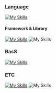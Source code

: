 


### Language
[![My Skills](https://skillicons.dev/icons?i=ts,js,html,css)](https://skillicons.dev)
#### Framework & Library
[![My Skills](https://skillicons.dev/icons?i=next,react,redux,tailwind,styledcomponents)](https://skillicons.dev)
![My Skills](https://go-skill-icons.vercel.app/api/icons?i=reactquery,zustand&titles=true)
### BasS
[![My Skills](https://skillicons.dev/icons?i=supabase,firebase)](https://skillicons.dev)

### ETC
[![My Skills](https://skillicons.dev/icons?i=figma,notion)](https://skillicons.dev)
![My Skills](https://go-skill-icons.vercel.app/api/icons?i=slack&titles=true)
